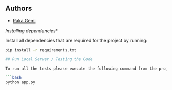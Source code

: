 ## Authors
- [Raka Gemi](https://github.com/rakagemi)

*Installing dependencies**

Install all dependencies that are required for the project by running:

```bash
pip install -r requirements.txt

## Run Local Server / Testing the Code

To run all the tests please execute the following command from the project root folder:

```bash
python app.py
```